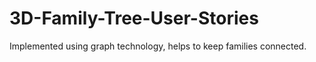 # 3D-Family-Tree-User-Stories
Implemented using graph technology, helps to keep families connected.
